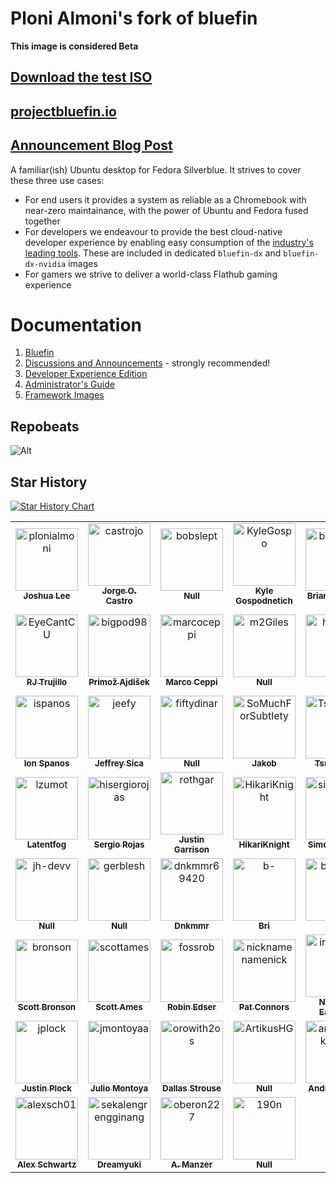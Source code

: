 # Ploni Almoni's fork of bluefin

**This image is considered Beta** 

## [Download the test ISO](https://github.com/ublue-os/bluefin/releases/)
## [projectbluefin.io](https://projectbluefin.io)
## [Announcement Blog Post](https://www.ypsidanger.com/announcing-project-bluefin/)

A familiar(ish) Ubuntu desktop for Fedora Silverblue. It strives to cover these three use cases:
- For end users it provides a system as reliable as a Chromebook with near-zero maintainance, with the power of Ubuntu and Fedora fused together
- For developers we endeavour to provide the best cloud-native developer experience by enabling easy consumption of the [industry's leading tools](https://landscape.cncf.io/card-mode?sort=stars). These are included in dedicated `bluefin-dx` and `bluefin-dx-nvidia` images
- For gamers we strive to deliver a world-class Flathub gaming experience

# Documentation

1. [Bluefin](https://universal-blue.discourse.group/t/introduction-to-bluefin/41)
2. [Discussions and Announcements](https://universal-blue.discourse.group/c/bluefin/6) - strongly recommended!
3. [Developer Experience Edition](https://universal-blue.discourse.group/t/bluefin-dx-the-bluefin-developer-experience/39)
4. [Administrator's Guide](https://universal-blue.discourse.group/t/bluefin-administrators-guide/40)
5. [Framework Images](https://universal-blue.org/images/framework/)

## Repobeats

![Alt](https://repobeats.axiom.co/api/embed/40b85b252bf6ea25eb90539d1adcea013ccae69a.svg "Repobeats analytics image")

## Star History

<a href="https://star-history.com/#ublue-os/bluefin&Date">
  <picture>
    <source media="(prefers-color-scheme: dark)" srcset="https://api.star-history.com/svg?repos=ublue-os/bluefin&type=Date&theme=dark" />
    <source media="(prefers-color-scheme: light)" srcset="https://api.star-history.com/svg?repos=ublue-os/bluefin&type=Date" />
    <img alt="Star History Chart" src="https://api.star-history.com/svg?repos=ublue-os/bluefin&type=Date" />
  </picture>
</a>

<!-- readme: collaborators,contributors -start -->
<table>
<tr>
    <td align="center">
        <a href="https://github.com/plonialmoni">
            <img src="https://avatars.githubusercontent.com/u/8719607?v=4" width="100;" alt="plonialmoni"/>
            <br />
            <sub><b>Joshua Lee</b></sub>
        </a>
    </td>
    <td align="center">
        <a href="https://github.com/castrojo">
            <img src="https://avatars.githubusercontent.com/u/1264109?v=4" width="100;" alt="castrojo"/>
            <br />
            <sub><b>Jorge O. Castro</b></sub>
        </a>
    </td>
    <td align="center">
        <a href="https://github.com/bobslept">
            <img src="https://avatars.githubusercontent.com/u/38557801?v=4" width="100;" alt="bobslept"/>
            <br />
            <sub><b>Null</b></sub>
        </a>
    </td>
    <td align="center">
        <a href="https://github.com/KyleGospo">
            <img src="https://avatars.githubusercontent.com/u/10704358?v=4" width="100;" alt="KyleGospo"/>
            <br />
            <sub><b>Kyle Gospodnetich</b></sub>
        </a>
    </td>
    <td align="center">
        <a href="https://github.com/bketelsen">
            <img src="https://avatars.githubusercontent.com/u/37492?v=4" width="100;" alt="bketelsen"/>
            <br />
            <sub><b>Brian Ketelsen</b></sub>
        </a>
    </td>
    <td align="center">
        <a href="https://github.com/p5">
            <img src="https://avatars.githubusercontent.com/u/46304672?v=4" width="100;" alt="p5"/>
            <br />
            <sub><b>Robert Sturla</b></sub>
        </a>
    </td></tr>
<tr>
    <td align="center">
        <a href="https://github.com/EyeCantCU">
            <img src="https://avatars.githubusercontent.com/u/18015150?v=4" width="100;" alt="EyeCantCU"/>
            <br />
            <sub><b>RJ Trujillo</b></sub>
        </a>
    </td>
    <td align="center">
        <a href="https://github.com/bigpod98">
            <img src="https://avatars.githubusercontent.com/u/6921913?v=4" width="100;" alt="bigpod98"/>
            <br />
            <sub><b>Primož Ajdišek</b></sub>
        </a>
    </td>
    <td align="center">
        <a href="https://github.com/marcoceppi">
            <img src="https://avatars.githubusercontent.com/u/70613?v=4" width="100;" alt="marcoceppi"/>
            <br />
            <sub><b>Marco Ceppi</b></sub>
        </a>
    </td>
    <td align="center">
        <a href="https://github.com/m2Giles">
            <img src="https://avatars.githubusercontent.com/u/69128853?v=4" width="100;" alt="m2Giles"/>
            <br />
            <sub><b>Null</b></sub>
        </a>
    </td>
    <td align="center">
        <a href="https://github.com/hirnidrin">
            <img src="https://avatars.githubusercontent.com/u/9514486?v=4" width="100;" alt="hirnidrin"/>
            <br />
            <sub><b>Null</b></sub>
        </a>
    </td>
    <td align="center">
        <a href="https://github.com/bsherman">
            <img src="https://avatars.githubusercontent.com/u/60557?v=4" width="100;" alt="bsherman"/>
            <br />
            <sub><b>Benjamin Sherman</b></sub>
        </a>
    </td></tr>
<tr>
    <td align="center">
        <a href="https://github.com/ispanos">
            <img src="https://avatars.githubusercontent.com/u/42875202?v=4" width="100;" alt="ispanos"/>
            <br />
            <sub><b>Ion Spanos</b></sub>
        </a>
    </td>
    <td align="center">
        <a href="https://github.com/jeefy">
            <img src="https://avatars.githubusercontent.com/u/1394552?v=4" width="100;" alt="jeefy"/>
            <br />
            <sub><b>Jeffrey Sica</b></sub>
        </a>
    </td>
    <td align="center">
        <a href="https://github.com/fiftydinar">
            <img src="https://avatars.githubusercontent.com/u/65243233?v=4" width="100;" alt="fiftydinar"/>
            <br />
            <sub><b>Null</b></sub>
        </a>
    </td>
    <td align="center">
        <a href="https://github.com/SoMuchForSubtlety">
            <img src="https://avatars.githubusercontent.com/u/15961647?v=4" width="100;" alt="SoMuchForSubtlety"/>
            <br />
            <sub><b>Jakob</b></sub>
        </a>
    </td>
    <td align="center">
        <a href="https://github.com/Tsubajashi">
            <img src="https://avatars.githubusercontent.com/u/21346945?v=4" width="100;" alt="Tsubajashi"/>
            <br />
            <sub><b>Tsubajashi</b></sub>
        </a>
    </td>
    <td align="center">
        <a href="https://github.com/xalt7x">
            <img src="https://avatars.githubusercontent.com/u/44649402?v=4" width="100;" alt="xalt7x"/>
            <br />
            <sub><b>Yevhen Popok</b></sub>
        </a>
    </td></tr>
<tr>
    <td align="center">
        <a href="https://github.com/lzumot">
            <img src="https://avatars.githubusercontent.com/u/121748759?v=4" width="100;" alt="lzumot"/>
            <br />
            <sub><b>Latentfog</b></sub>
        </a>
    </td>
    <td align="center">
        <a href="https://github.com/hisergiorojas">
            <img src="https://avatars.githubusercontent.com/u/48057303?v=4" width="100;" alt="hisergiorojas"/>
            <br />
            <sub><b>Sergio Rojas</b></sub>
        </a>
    </td>
    <td align="center">
        <a href="https://github.com/rothgar">
            <img src="https://avatars.githubusercontent.com/u/371796?v=4" width="100;" alt="rothgar"/>
            <br />
            <sub><b>Justin Garrison</b></sub>
        </a>
    </td>
    <td align="center">
        <a href="https://github.com/HikariKnight">
            <img src="https://avatars.githubusercontent.com/u/2557889?v=4" width="100;" alt="HikariKnight"/>
            <br />
            <sub><b>HikariKnight</b></sub>
        </a>
    </td>
    <td align="center">
        <a href="https://github.com/simon511000">
            <img src="https://avatars.githubusercontent.com/u/31013205?v=4" width="100;" alt="simon511000"/>
            <br />
            <sub><b>Simon511000</b></sub>
        </a>
    </td>
    <td align="center">
        <a href="https://github.com/rohanssrao">
            <img src="https://avatars.githubusercontent.com/u/17805516?v=4" width="100;" alt="rohanssrao"/>
            <br />
            <sub><b>Null</b></sub>
        </a>
    </td></tr>
<tr>
    <td align="center">
        <a href="https://github.com/jh-devv">
            <img src="https://avatars.githubusercontent.com/u/122896463?v=4" width="100;" alt="jh-devv"/>
            <br />
            <sub><b>Null</b></sub>
        </a>
    </td>
    <td align="center">
        <a href="https://github.com/gerblesh">
            <img src="https://avatars.githubusercontent.com/u/101901964?v=4" width="100;" alt="gerblesh"/>
            <br />
            <sub><b>Null</b></sub>
        </a>
    </td>
    <td align="center">
        <a href="https://github.com/dnkmmr69420">
            <img src="https://avatars.githubusercontent.com/u/104856296?v=4" width="100;" alt="dnkmmr69420"/>
            <br />
            <sub><b>Dnkmmr</b></sub>
        </a>
    </td>
    <td align="center">
        <a href="https://github.com/b-">
            <img src="https://avatars.githubusercontent.com/u/284789?v=4" width="100;" alt="b-"/>
            <br />
            <sub><b>Bri</b></sub>
        </a>
    </td>
    <td align="center">
        <a href="https://github.com/bpbeatty">
            <img src="https://avatars.githubusercontent.com/u/75324077?v=4" width="100;" alt="bpbeatty"/>
            <br />
            <sub><b>Null</b></sub>
        </a>
    </td>
    <td align="center">
        <a href="https://github.com/worldofgeese">
            <img src="https://avatars.githubusercontent.com/u/59834693?v=4" width="100;" alt="worldofgeese"/>
            <br />
            <sub><b>Tao</b></sub>
        </a>
    </td></tr>
<tr>
    <td align="center">
        <a href="https://github.com/bronson">
            <img src="https://avatars.githubusercontent.com/u/1776?v=4" width="100;" alt="bronson"/>
            <br />
            <sub><b>Scott Bronson</b></sub>
        </a>
    </td>
    <td align="center">
        <a href="https://github.com/scottames">
            <img src="https://avatars.githubusercontent.com/u/8071752?v=4" width="100;" alt="scottames"/>
            <br />
            <sub><b>Scott Ames</b></sub>
        </a>
    </td>
    <td align="center">
        <a href="https://github.com/fossrob">
            <img src="https://avatars.githubusercontent.com/u/75099866?v=4" width="100;" alt="fossrob"/>
            <br />
            <sub><b>Robin Edser</b></sub>
        </a>
    </td>
    <td align="center">
        <a href="https://github.com/nicknamenamenick">
            <img src="https://avatars.githubusercontent.com/u/121328689?v=4" width="100;" alt="nicknamenamenick"/>
            <br />
            <sub><b>Pat Connors</b></sub>
        </a>
    </td>
    <td align="center">
        <a href="https://github.com/ironman820">
            <img src="https://avatars.githubusercontent.com/u/29488820?v=4" width="100;" alt="ironman820"/>
            <br />
            <sub><b>Nicholas Eastman</b></sub>
        </a>
    </td>
    <td align="center">
        <a href="https://github.com/storyaddict">
            <img src="https://avatars.githubusercontent.com/u/55410594?v=4" width="100;" alt="storyaddict"/>
            <br />
            <sub><b>Nathaniel Warburton</b></sub>
        </a>
    </td></tr>
<tr>
    <td align="center">
        <a href="https://github.com/jplock">
            <img src="https://avatars.githubusercontent.com/u/49093?v=4" width="100;" alt="jplock"/>
            <br />
            <sub><b>Justin Plock</b></sub>
        </a>
    </td>
    <td align="center">
        <a href="https://github.com/jmontoyaa">
            <img src="https://avatars.githubusercontent.com/u/158935?v=4" width="100;" alt="jmontoyaa"/>
            <br />
            <sub><b>Julio Montoya</b></sub>
        </a>
    </td>
    <td align="center">
        <a href="https://github.com/orowith2os">
            <img src="https://avatars.githubusercontent.com/u/93224879?v=4" width="100;" alt="orowith2os"/>
            <br />
            <sub><b>Dallas Strouse</b></sub>
        </a>
    </td>
    <td align="center">
        <a href="https://github.com/ArtikusHG">
            <img src="https://avatars.githubusercontent.com/u/24320212?v=4" width="100;" alt="ArtikusHG"/>
            <br />
            <sub><b>Null</b></sub>
        </a>
    </td>
    <td align="center">
        <a href="https://github.com/andrewbaker-uk">
            <img src="https://avatars.githubusercontent.com/u/10560135?v=4" width="100;" alt="andrewbaker-uk"/>
            <br />
            <sub><b>Andrew Baker</b></sub>
        </a>
    </td>
    <td align="center">
        <a href="https://github.com/AndrejSh3">
            <img src="https://avatars.githubusercontent.com/u/61660699?v=4" width="100;" alt="AndrejSh3"/>
            <br />
            <sub><b>Andrej</b></sub>
        </a>
    </td></tr>
<tr>
    <td align="center">
        <a href="https://github.com/alexsch01">
            <img src="https://avatars.githubusercontent.com/u/5721147?v=4" width="100;" alt="alexsch01"/>
            <br />
            <sub><b>Alex Schwartz</b></sub>
        </a>
    </td>
    <td align="center">
        <a href="https://github.com/sekalengrengginang">
            <img src="https://avatars.githubusercontent.com/u/49896401?v=4" width="100;" alt="sekalengrengginang"/>
            <br />
            <sub><b>Dreamyuki</b></sub>
        </a>
    </td>
    <td align="center">
        <a href="https://github.com/oberon227">
            <img src="https://avatars.githubusercontent.com/u/33374297?v=4" width="100;" alt="oberon227"/>
            <br />
            <sub><b>A. Manzer</b></sub>
        </a>
    </td>
    <td align="center">
        <a href="https://github.com/190n">
            <img src="https://avatars.githubusercontent.com/u/7763597?v=4" width="100;" alt="190n"/>
            <br />
            <sub><b>Null</b></sub>
        </a>
    </td></tr>
</table>
<!-- readme: collaborators,contributors -end -->
